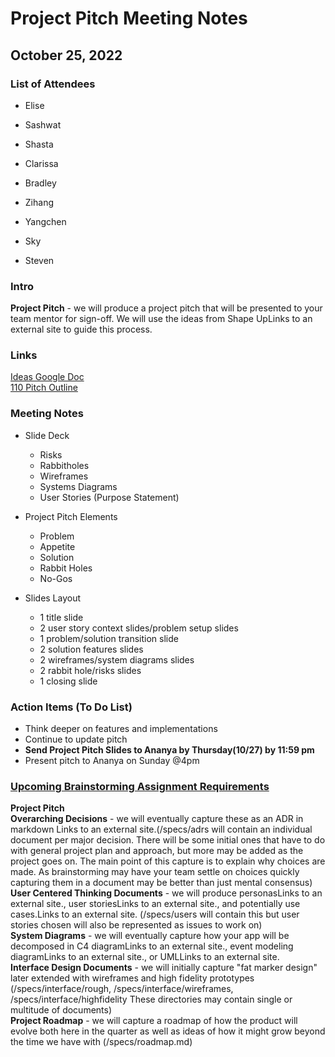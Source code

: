 # Project Pitch Meeting Notes
## October 25, 2022

### List of Attendees
- Elise
- Sashwat
- Shasta
- Clarissa
- Bradley
- Zihang
- Yangchen

- Sky
- Steven

### Intro
**Project Pitch** - we will produce a project pitch that will be presented to your team mentor for sign-off.  We will use the ideas from Shape UpLinks to an external site to guide this process.

### Links
[Ideas Google Doc](https://docs.google.com/document/d/1m-2IGdsG13hjMRJtybgKpfcmRnfMunZDCUfZQRQ_9lY/edit?usp=sharing)\
[110 Pitch Outline](https://docs.google.com/document/d/1JXGjhLdT3jHvZhBXj8nSr52KK9x882rz6ZeumOR1qfg/edit?usp=sharing)

### Meeting Notes
* Slide Deck
  *  Risks
  *  Rabbitholes
  *  Wireframes
  *  Systems Diagrams
  *  User Stories (Purpose Statement)
* Project Pitch Elements
  *  Problem
  *  Appetite
  *  Solution
  *  Rabbit Holes
  *  No-Gos

* Slides Layout
  * 1 title slide
  * 2 user story context slides/problem setup slides
  * 1 problem/solution transition slide
  * 2 solution features slides
  * 2 wireframes/system diagrams slides
  * 2 rabbit hole/risks slides
  * 1 closing slide


### Action Items (To Do List)
- Think deeper on features and implementations
- Continue to update pitch
- **Send Project Pitch Slides to Ananya by Thursday(10/27) by 11:59 pm**
- Present pitch to Ananya on Sunday @4pm

### [Upcoming Brainstorming Assignment Requirements](https://canvas.ucsd.edu/courses/39754/assignments/526057)
**Project Pitch**\
**Overarching Decisions** - we will eventually capture these as an ADR in markdown Links to an external site.(/specs/adrs will contain an individual document per major decision.  There will be some initial ones that have to do with general project plan and approach, but more may be added as the project goes on.  The main point of this capture is to explain why choices are made.  As brainstorming may have your team settle on choices quickly capturing them in a document may be better than just mental consensus) \
**User Centered Thinking Documents** - we will produce personasLinks to an external site., user storiesLinks to an external site., and potentially use cases.Links to an external site. (/specs/users will contain this but user stories chosen will also be represented as issues to work on)\
**System Diagrams** - we will eventually capture how your app will be decomposed in C4 diagramLinks to an external site., event modeling diagramLinks to an external site., or UMLLinks to an external site. \
**Interface Design Documents** - we will initially capture "fat marker design" later extended with wireframes and high fidelity prototypes (/specs/interface/rough, /specs/interface/wireframes, /specs/interface/highfidelity  These directories may contain single or multitude of documents)\
**Project Roadmap** - we will capture a roadmap of how the product will evolve both here in the quarter as well as ideas of how it might grow beyond the time we have with  (/specs/roadmap.md)
